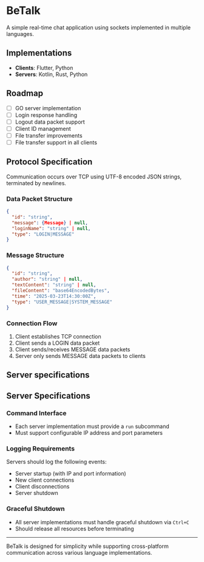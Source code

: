 # BeTalk

A simple real-time chat application using sockets implemented in multiple languages.

## Implementations
- **Clients**: Flutter, Python
- **Servers**: Kotlin, Rust, Python

## Roadmap
- [ ] GO server implementation
- [ ] Login response handling
- [ ] Logout data packet support
- [ ] Client ID management
- [ ] File transfer improvements
- [ ] File transfer support in all clients

## Protocol Specification

Communication occurs over TCP using UTF-8 encoded JSON strings, terminated by newlines.

### Data Packet Structure

```json
{
  "id": "string",
  "message": {Message} | null,
  "loginName": "string" | null,
  "type": "LOGIN|MESSAGE"
}
```

### Message Structure

```json
{
  "id": "string",
  "author": "string" | null,
  "textContent": "string" | null,
  "fileContent": "base64EncodedBytes",
  "time": "2025-03-23T14:30:00Z",
  "type": "USER_MESSAGE|SYSTEM_MESSAGE"
}
```

### Connection Flow
1. Client establishes TCP connection
2. Client sends a LOGIN data packet
3. Client sends/receives MESSAGE data packets
4. Server only sends MESSAGE data packets to clients

## Server specifications

## Server Specifications

### Command Interface
- Each server implementation must provide a `run` subcommand
- Must support configurable IP address and port parameters

### Logging Requirements
Servers should log the following events:
- Server startup (with IP and port information)
- New client connections
- Client disconnections
- Server shutdown

### Graceful Shutdown
- All server implementations must handle graceful shutdown via `Ctrl+C`
- Should release all resources before terminating

---

BeTalk is designed for simplicity while supporting cross-platform communication across various language implementations.